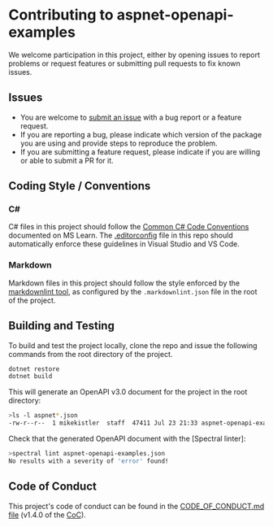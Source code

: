 # Contributing to aspnet-openapi-examples

We welcome participation in this project, either by opening issues to report problems or request features
or submitting pull requests to fix known issues.

## Issues

- You are welcome to [submit an issue](https://github.com/mikekistler/aspnet-openapi-examples/issues) with a bug report or a feature request.
- If you are reporting a bug, please indicate which version of the package you are using and provide steps to reproduce the problem.
- If you are submitting a feature request, please indicate if you are willing or able to submit a PR for it.

## Coding Style / Conventions

### C#

C# files in this project should follow the [Common C# Code Conventions] documented on MS Learn.
The [.editorconfig](./editorconfig) file in this repo should automatically enforce these
guidelines in Visual Studio and VS Code.

[Common C# Code Conventions]: https://learn.microsoft.com/dotnet/csharp/fundamentals/coding-style/coding-conventions

### Markdown

Markdown files in this project should follow the style enforced by the [markdownlint tool][],
as configured by the `.markdownlint.json` file in the root of the project.

[markdownlint tool]: https://github.com/DavidAnson/markdownlint

## Building and Testing

To build and test the project locally, clone the repo and issue the following commands
from the root directory of the project.

```sh
dotnet restore
dotnet build
```

This will generate an OpenAPI v3.0 document for the project in the root directory:

```sh
>ls -l aspnet*.json
-rw-r--r--  1 mikekistler  staff  47411 Jul 23 21:33 aspnet-openapi-examples.json
```

Check that the generated OpenAPI document with the [Spectral linter]:

```sh
>spectral lint aspnet-openapi-examples.json
No results with a severity of 'error' found!
```

## Code of Conduct

This project's code of conduct can be found in the
[CODE_OF_CONDUCT.md file](https://github.com/Azure/azure-api-style-guide/blob/main/CODE_OF_CONDUCT.md)
(v1.4.0 of the [CoC](https://contributor-covenant.org/)).
